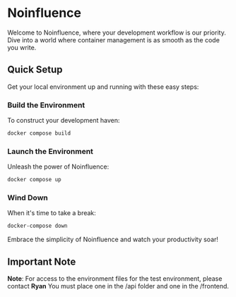 # Noinfluence

Welcome to Noinfluence, where your development workflow is our priority. Dive into a world where container management is as smooth as the code you write.

## Quick Setup

Get your local environment up and running with these easy steps:

### Build the Environment

To construct your development haven:

```bash
docker compose build
```

### Launch the Environment

Unleash the power of Noinfluence:

```bash
docker compose up
```

### Wind Down

When it's time to take a break:

```bash
docker-compose down
```

Embrace the simplicity of Noinfluence and watch your productivity soar!

## Important Note

**Note**: For access to the environment files for the test environment, please contact **Ryan** 
You must place one in the /api folder and one in the /frontend.